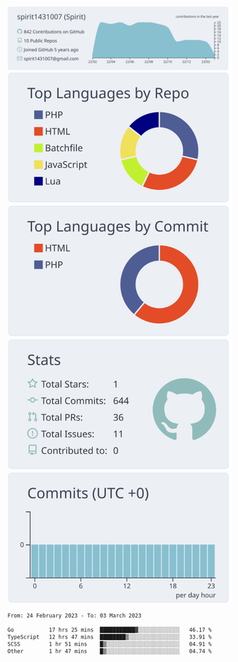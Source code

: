 [![](https://raw.githubusercontent.com/spirit1431007/spirit1431007/master/profile-summary-card-output/nord_bright/0-profile-details.svg)](https://git.io/spiritx)
[![](https://raw.githubusercontent.com/spirit1431007/spirit1431007/master/profile-summary-card-output/nord_bright/1-repos-per-language.svg)](https://git.io/spiritx) [![](https://raw.githubusercontent.com/spirit1431007/spirit1431007/master/profile-summary-card-output/nord_bright/2-most-commit-language.svg)](https://git.io/spiritx)
[![](https://raw.githubusercontent.com/spirit1431007/spirit1431007/master/profile-summary-card-output/nord_bright/3-stats.svg)](https://git.io/spiritx) [![](https://raw.githubusercontent.com/spirit1431007/spirit1431007/master/profile-summary-card-output/nord_bright/4-productive-time.svg)](https://git.io/spiritx)

<!--START_SECTION:waka-->

```text
From: 24 February 2023 - To: 03 March 2023

Go           17 hrs 25 mins  ███████████▓░░░░░░░░░░░░░   46.17 %
TypeScript   12 hrs 47 mins  ████████▒░░░░░░░░░░░░░░░░   33.91 %
SCSS         1 hr 51 mins    █▒░░░░░░░░░░░░░░░░░░░░░░░   04.91 %
Other        1 hr 47 mins    █▒░░░░░░░░░░░░░░░░░░░░░░░   04.74 %
```

<!--END_SECTION:waka-->
